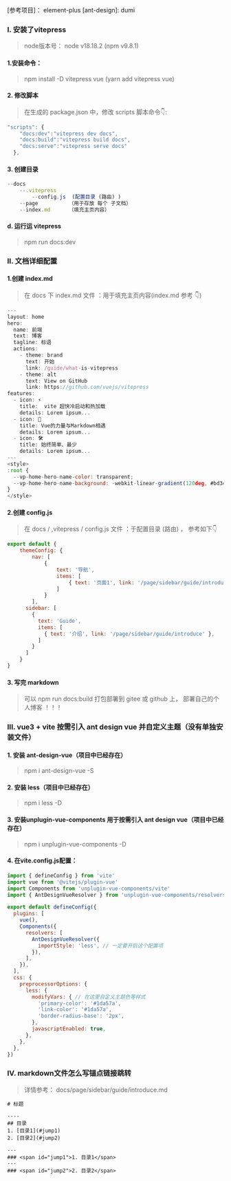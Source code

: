 [参考项目]： element-plus
[ant-design]: dumi

### I. 安装了vitepress
> node版本号： node v18.18.2 (npm v9.8.1)

#### 1.安装命令：
> npm install -D vitepress vue (yarn add vitepress vue)

#### 2. 修改脚本
> 在生成的 package.json 中，修改 scripts 脚本命令👇:
````js
"scripts": {
    "docs:dev":"vitepress dev docs",
    "docs:build":"vitepress build docs",
    "docs:serve":"vitepress serve docs"
  },
````
#### 3. 创建目录
````js
--docs
    --.vitepress
        --config.js  (配置目录 (路由) )
    --page          （用于存放 每个 子文档）
    --index.md      （填充主页内容）
````

#### d. 运行运 vitepress
> npm run docs:dev


### II. 文档详细配置

####  1.创建 index.md
> 在 docs 下 index.md 文件 ：用于填充主页内容(index.md 参考 👇) 
````js
---
layout: home
hero:
  name: 前端
  text: 博客
  tagline: 标语
  actions:
    - theme: brand
      text: 开始
      link: /guide/what-is-vitepress
    - theme: alt
      text: View on GitHub
      link: https://github.com/vuejs/vitepress
features:
  - icon: ⚡️
    title:  vite 超快冷启动和热加载
    details: Lorem ipsum...
  - icon: 🖖
    title: Vue的力量与Markdown相遇
    details: Lorem ipsum...
  - icon: 🛠️
    title: 始终简单、最少
    details: Lorem ipsum...
---
<style>
:root {
  --vp-home-hero-name-color: transparent;
  --vp-home-hero-name-background: -webkit-linear-gradient(120deg, #bd34fe, #41d1ff);
}
</style>

````

####  2.创建 config.js
> 在 docs / ,vitepress / config.js 文件 ：于配置目录 (路由) ， 参考如下👇 
````js
export default {
    themeConfig: {
        nav: [
            {
                text: '导航',
                items: [
                    { text: '页面1', link: '/page/sidebar/guide/introduce' },
                ]
            }
        ],
      sidebar: [
        {
          text: 'Guide',
          items: [
            { text: '介绍', link: '/page/sidebar/guide/introduce' },
          ]
        }
      ]
    }
}

````

#### 3.  写完 markdown

> 可以 npm run docs:build 打包部署到 gitee 或 github 上， 部署自己的个人博客 ！！！





### III. vue3 + vite 按需引入 ant design vue 并自定义主题（没有单独安装文件）

#### 1. 安装 ant-design-vue（项目中已经存在）
> npm i ant-design-vue -S

#### 2. 安装 less（项目中已经存在）
> npm i less -D

#### 3. 安装unplugin-vue-components 用于按需引入 ant design vue（项目中已经存在）
> npm i unplugin-vue-components -D

#### 4. 在vite.config.js配置：
````js
import { defineConfig } from 'vite'
import vue from '@vitejs/plugin-vue'
import Components from 'unplugin-vue-components/vite'
import { AntDesignVueResolver } from 'unplugin-vue-components/resolvers'

export default defineConfig({
  plugins: [
    vue(),
    Components({
      resolvers: [
        AntDesignVueResolver({
          importStyle: 'less', // 一定要开启这个配置项
        }),
      ],
    }),
  ],
  css: {
    preprocessorOptions: {
      less: {
        modifyVars: { // 在这里自定义主题色等样式
          'primary-color': '#1da57a',
          'link-color': '#1da57a',
          'border-radius-base': '2px',
        },
        javascriptEnabled: true,
      },
    },
  },
})
````

### IV. markdown文件怎么写锚点链接跳转
> 详情参考： docs/page/sidebar/guide/introduce.md

````
# 标题

----
## 目录
1. [目录1](#jump1)
2. [目录2](#jump2)

---
### <span id="jump1">1. 目录1</span>
---
### <span id="jump2">2. 目录2</span>
````

